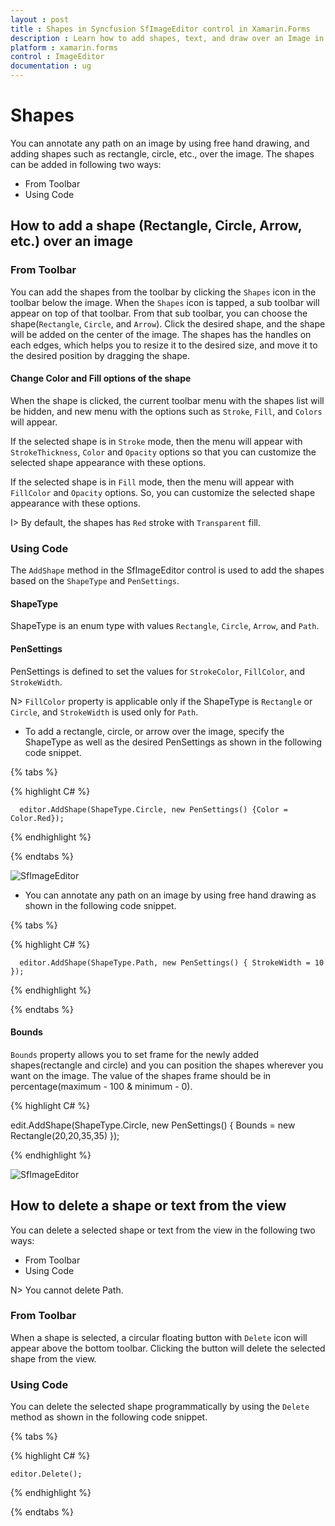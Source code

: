 ```yaml
---
layout : post
title : Shapes in Syncfusion SfImageEditor control in Xamarin.Forms
description : Learn how to add shapes, text, and draw over an Image in ImageEditor for Xamarin.Forms
platform : xamarin.forms
control : ImageEditor
documentation : ug
---
```


# Shapes

You can annotate any path on an image by using free hand drawing, and adding shapes such as rectangle, circle, etc., over the image. The shapes can be added in following two ways:

* From Toolbar
* Using Code

## How to add a shape (Rectangle, Circle, Arrow, etc.) over an image

### From Toolbar

You can add the shapes from the toolbar by clicking the `Shapes` icon in the toolbar below the image. When the `Shapes` icon is tapped, a sub toolbar will appear on top of that toolbar. From that sub toolbar, you can choose the shape(`Rectangle`, `Circle`, and `Arrow`). Click the desired shape, and the shape will be added on the center of the image. The shapes has the handles on each edges, which helps you to resize it to the desired size, and  move it to the desired position by dragging the shape.

#### Change Color and Fill options of the shape

When the shape is clicked, the current toolbar menu with the shapes list will be hidden, and new menu with the options such as `Stroke`, `Fill`, and `Colors` will appear. 

If the selected shape is in `Stroke` mode, then the menu will appear with `StrokeThickness`, `Color` and `Opacity` options so that you can customize the selected shape appearance with these options. 

If the selected shape is in `Fill` mode, then the menu will appear with `FillColor` and `Opacity` options. So, you can customize the selected shape appearance with these options. 

I> By default, the shapes has `Red` stroke with `Transparent` fill.

### Using Code

The `AddShape` method in the SfImageEditor control is used to add the shapes based on the `ShapeType` and `PenSettings`.

#### ShapeType

ShapeType is an enum type with values `Rectangle`, `Circle`, `Arrow`, and `Path`.

#### PenSettings

PenSettings is defined to set the values for `StrokeColor`, `FillColor`, and `StrokeWidth`.

N> `FillColor` property is applicable only if the ShapeType is `Rectangle` or `Circle`, and `StrokeWidth` is used only for `Path`.

   * To add a rectangle, circle, or arrow over the image, specify the ShapeType as well as the desired PenSettings as shown in the following code snippet.

{% tabs %}

{% highlight C# %}

      editor.AddShape(ShapeType.Circle, new PenSettings() {Color = Color.Red});

{% endhighlight %}

{% endtabs %}

![SfImageEditor](ImageEditor_images/Shapes.gif)

   * You can annotate any path on an image by using free hand drawing as shown in the following code snippet.

{% tabs %}

{% highlight C# %}

      editor.AddShape(ShapeType.Path, new PenSettings() { StrokeWidth = 10 });

{% endhighlight %}

{% endtabs %}

#### Bounds

`Bounds` property allows you to set frame for the newly added shapes(rectangle and circle) and you can position the shapes wherever you want on the image. The value of the shapes frame should be in percentage(maximum - 100 & minimum - 0).

{% highlight C# %}

  edit.AddShape(ShapeType.Circle, new PenSettings() { Bounds = new Rectangle(20,20,35,35) });

{% endhighlight %}

![SfImageEditor](ImageEditor_images/path.gif)

## How to delete a shape or text from the view

You can delete a selected shape or text from the view in the following two ways:

* From Toolbar
* Using Code

N> You cannot delete Path.

### From Toolbar

When a shape is selected, a circular floating button with `Delete` icon will appear above the bottom toolbar. Clicking the button will delete the selected shape from the view.

### Using Code

You can delete the selected shape programmatically by using the `Delete` method as shown in the following code snippet.


{% tabs %}

{% highlight C# %}

    editor.Delete();

{% endhighlight %}

{% endtabs %}
